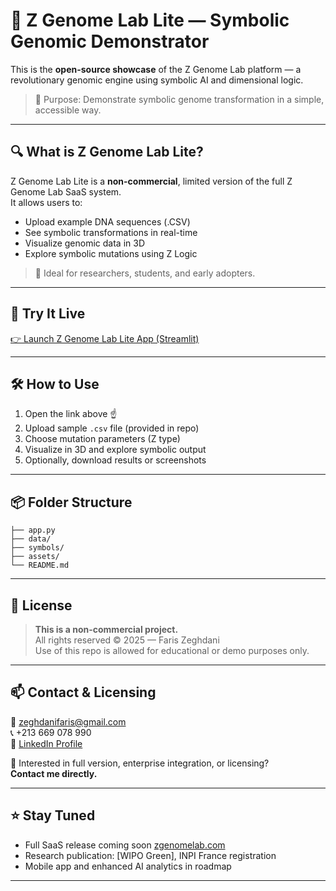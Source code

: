 # 🧬 Z Genome Lab Lite — Symbolic Genomic Demonstrator

This is the **open-source showcase** of the Z Genome Lab platform — a revolutionary genomic engine using symbolic AI and dimensional logic.

> 🎯 Purpose: Demonstrate symbolic genome transformation in a simple, accessible way.

---

## 🔍 What is Z Genome Lab Lite?

Z Genome Lab Lite is a **non-commercial**, limited version of the full Z Genome Lab SaaS system.  
It allows users to:
- Upload example DNA sequences (.CSV)
- See symbolic transformations in real-time
- Visualize genomic data in 3D
- Explore symbolic mutations using Z Logic

> 🧪 Ideal for researchers, students, and early adopters.

---

## 🚀 Try It Live

[👉 Launch Z Genome Lab Lite App (Streamlit)](https://z-genome-lab-lite.streamlit.app)

---

## 🛠️ How to Use

1. Open the link above ☝️  
2. Upload sample `.csv` file (provided in repo)  
3. Choose mutation parameters (Z type)  
4. Visualize in 3D and explore symbolic output  
5. Optionally, download results or screenshots

---

## 📦 Folder Structure

```
├── app.py
├── data/
├── symbols/
├── assets/
└── README.md
```

---

## 📄 License

> **This is a non-commercial project.**  
All rights reserved © 2025 — Faris Zeghdani  
Use of this repo is allowed for educational or demo purposes only.

---

## 📫 Contact & Licensing

📧 zeghdanifaris@gmail.com  
📞 +213 669 078 990  
🔗 [LinkedIn Profile](https://www.linkedin.com/in/zeghdanifaris/)

💼 Interested in full version, enterprise integration, or licensing?  
**Contact me directly.**

---

## ⭐ Stay Tuned

- Full SaaS release coming soon [zgenomelab.com](https://zgenomelab.com)
- Research publication: [WIPO Green], INPI France registration
- Mobile app and enhanced AI analytics in roadmap

---
